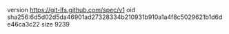 version https://git-lfs.github.com/spec/v1
oid sha256:6d5d02d5da46901ad27328334b210931b910a1a4f8c5029621b1d6de46ca3c22
size 9239
